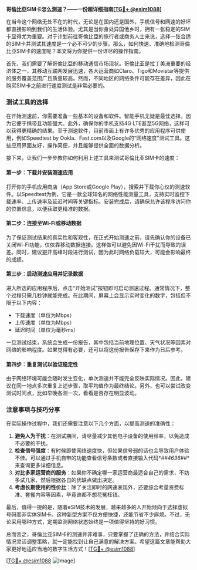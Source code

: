 **哥倫比亞SIM卡怎么测速？——一份超详细指南[[TG💪+ @esim1088](https://t.me/s/esim1088)]**

在当今这个网络无处不在的时代，无论是在国内还是国外，手机信号和网速的好坏都直接影响到我们的生活体验。尤其是当你身处异国他乡时，拥有一张稳定的SIM卡显得尤为重要。对于计划前往哥倫比亞的旅行者或商务人士来说，选择一张合适的SIM卡并测试其速度是一个必不可少的步骤。那么，如何快速、准确地检测哥倫比亞SIM卡的速度呢？本文将为你提供一份详尽的操作指南。

首先，我们需要了解哥倫比亞的移动通信市场现状。哥倫比亚是拉丁美洲重要的经济体之一，其移动互联网发展迅速，各大运营商如Claro、Tigo和Movistar等提供的服务覆盖范围广且质量较高。然而，不同地区的网络条件可能存在差异，因此在购买SIM卡之前进行速度测试是非常必要的。

### 测试工具的选择

在开始测速前，你需要准备一些基本的设备和软件。智能手机无疑是最佳选择，因为它便于携带且功能强大。此外，确保你的手机支持4G LTE甚至5G网络，这样可以获得更精确的结果。至于测速软件，目前市面上有许多优秀的应用程序可供使用，例如Speedtest by Ookla、Fast.com以及Google的“网络速度”测试工具。这些应用界面友好，操作简便，并且能够提供全面的数据分析。

接下来，让我们一步步教你如何利用上述工具来测试哥倫比亚SIM卡的速度：

#### 第一步：下载并安装测速应用

打开你的手机应用商店（App Store或Google Play），搜索并下载你心仪的测速软件。以Speedtest为例，它是一款全球知名的网络性能测量工具，支持实时监控下载速率、上传速率及延迟时间等关键指标。安装完成后，请确保允许该程序访问你的位置信息，以便获取更精准的数据。

#### 第二步：连接至Wi-Fi或移动数据

为了保证测试结果的真实性和客观性，在正式开始测速之前，请先确认你的设备已关闭Wi-Fi功能，仅依靠移动数据连接。这样做可以避免因Wi-Fi干扰而导致的误差。同时，建议避开高峰时段进行测试，因为此时网络负载较大，可能会影响最终的成绩。

#### 第三步：启动测速应用并记录数据

进入所选的应用程序后，点击“开始测试”按钮即可启动测速过程。通常情况下，整个过程只需几秒钟就能完成。在此期间，屏幕上会显示实时变化的数字，包括但不限于以下内容：
- 下载速度（单位为Mbps）
- 上传速度（单位为Mbps）
- 延迟时间（单位为毫秒ms）

一旦测试结束，系统会生成一份报告，其中包括当前地理位置、天气状况等因素对网络的影响程度。如果觉得有必要，还可以将这份报告保存下来作为日后参考。

#### 第四步：重复测试以验证稳定性

由于网络环境可能会随时发生变化，单次测速并不能完全反映实际情况。因此，建议在同一地点多次重复上述步骤，取平均值作为最终结论。另外，也可以尝试改变测试时间点，比如早晚各测一次，看看是否存在明显波动。

### 注意事项与技巧分享

在实际操作过程中，我们还需要注意以下几个方面，以提高测速的准确性：

1. **避免人为干扰**：在测试期间，请尽量减少其他电子设备的使用频率，以免造成不必要的干扰。
2. **检查信号强度**：有时候即使网络速度快，但如果信号弱的话也会导致用户体验不佳。可以通过手机自带的功能查看信号条数或者直接输入代码*#*#4636#*#*来查询更多详细信息。
3. **对比多家运营商的服务**：如果你不确定哪一家运营商最适合自己的需求，不妨多试几家，然后根据各自的优缺点做出决定。
4. **考虑长期使用的性价比**：除了关注即时的网速表现外，还要综合考量资费标准、套餐内容等因素，毕竟谁都不想花冤枉钱。

最后，值得一提的是，随着eSIM技术的发展，越来越多的人开始倾向于选择虚拟号码而非实体SIM卡。这种新型方案不仅方便快捷，还能节省不少麻烦。不过，无论采用哪种方式，定期监测网络状态始终是一项值得坚持的好习惯。

总而言之，哥倫比亚SIM卡的测速并非难事，只要掌握了正确的方法，并结合实际情况灵活调整策略，就一定能找到让自己满意的解决方案。希望这篇文章能帮助大家更好地适应当地的数字生活方式！[[TG💪+ @esim1088](https://t.me/s/esim1088)]

[[TG💪+ @esim1088](https://t.me/s/esim1088) ![Image](https://i.postimg.cc/4NQfJmqS/Snipaste-2025-05-13-00-14-12.png)]